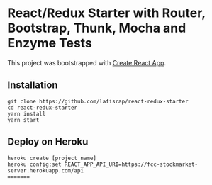 # React/Redux Starter with Router, Bootstrap, Thunk, Mocha and Enzyme Tests

This project was bootstrapped with [Create React App](https://github.com/facebookincubator/create-react-app).

## Installation

```
git clone https://github.com/lafisrap/react-redux-starter
cd react-redux-starter
yarn install
yarn start
```

## Deploy on Heroku
```
heroku create [project name]
heroku config:set REACT_APP_API_URI=https://fcc-stockmarket-server.herokuapp.com/api
=======
```
